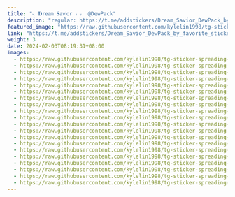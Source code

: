 ```yaml
---
title: "𝁘 𝐃r𝖾𝖺m 𝐒𝖺v𝗂𝗈r ៸ ៸  @DewPack"
description: "regular: https://t.me/addstickers/Dream_Savior_DewPack_by_favorite_stickers_bot"
featured_image: "https://raw.githubusercontent.com/kylelin1998/tg-sticker-spreading-worldwide-images/main/img/d39baa1b-23e9-47d3-ba5f-3d96757deb06.jpg"
link: "https://t.me/addstickers/Dream_Savior_DewPack_by_favorite_stickers_bot"
weight: 3
date: 2024-02-03T08:19:31+08:00
images:
  - https://raw.githubusercontent.com/kylelin1998/tg-sticker-spreading-worldwide-images/main/img/d39baa1b-23e9-47d3-ba5f-3d96757deb06.jpg
  - https://raw.githubusercontent.com/kylelin1998/tg-sticker-spreading-worldwide-images/main/img/97eb6697-e9ac-4954-b231-38e822b10e8a.jpg
  - https://raw.githubusercontent.com/kylelin1998/tg-sticker-spreading-worldwide-images/main/img/f47768b6-02e8-43d7-9c76-3504600ea647.jpg
  - https://raw.githubusercontent.com/kylelin1998/tg-sticker-spreading-worldwide-images/main/img/31be807e-0276-4f6b-b924-7978da5f6119.jpg
  - https://raw.githubusercontent.com/kylelin1998/tg-sticker-spreading-worldwide-images/main/img/465f2734-5be6-49b7-bbd1-6ef578302109.jpg
  - https://raw.githubusercontent.com/kylelin1998/tg-sticker-spreading-worldwide-images/main/img/c097dc12-9902-4178-bf88-3f1334c531df.jpg
  - https://raw.githubusercontent.com/kylelin1998/tg-sticker-spreading-worldwide-images/main/img/5aca603d-3bd6-43b1-9622-a7a7f37a3356.jpg
  - https://raw.githubusercontent.com/kylelin1998/tg-sticker-spreading-worldwide-images/main/img/06223486-4441-4f03-b218-575af54051d3.jpg
  - https://raw.githubusercontent.com/kylelin1998/tg-sticker-spreading-worldwide-images/main/img/2a291016-ddb3-4855-be11-83d8e1b48cfa.jpg
  - https://raw.githubusercontent.com/kylelin1998/tg-sticker-spreading-worldwide-images/main/img/9dca33f5-7c31-4792-8012-c9999b4d489f.jpg
  - https://raw.githubusercontent.com/kylelin1998/tg-sticker-spreading-worldwide-images/main/img/6c7fb2c3-9d67-4b6e-8560-fc9f9742ee22.jpg
  - https://raw.githubusercontent.com/kylelin1998/tg-sticker-spreading-worldwide-images/main/img/49a4c636-1be7-4ebf-baf2-996a24cc15c5.jpg
  - https://raw.githubusercontent.com/kylelin1998/tg-sticker-spreading-worldwide-images/main/img/ed78396a-8211-473a-9b96-34f7fa57c7c7.jpg
  - https://raw.githubusercontent.com/kylelin1998/tg-sticker-spreading-worldwide-images/main/img/89e5943f-a9c9-4f38-b3e3-f13710cffdc5.jpg
  - https://raw.githubusercontent.com/kylelin1998/tg-sticker-spreading-worldwide-images/main/img/e48587ec-d882-4a95-94ec-69b2f46ad416.jpg
  - https://raw.githubusercontent.com/kylelin1998/tg-sticker-spreading-worldwide-images/main/img/4d8a2e29-76c4-4a50-9628-d8ef09c9e055.jpg
  - https://raw.githubusercontent.com/kylelin1998/tg-sticker-spreading-worldwide-images/main/img/0548cc79-0dd1-4267-9ba0-bac6c6de7e13.jpg
  - https://raw.githubusercontent.com/kylelin1998/tg-sticker-spreading-worldwide-images/main/img/f0adc051-0dd5-4f92-b737-358fb610c8d3.jpg
  - https://raw.githubusercontent.com/kylelin1998/tg-sticker-spreading-worldwide-images/main/img/f2f97e4a-9162-46a1-8df9-84608692faa6.jpg
  - https://raw.githubusercontent.com/kylelin1998/tg-sticker-spreading-worldwide-images/main/img/3596dda0-bd33-4245-aa03-6631ece23ffd.jpg
---
```

